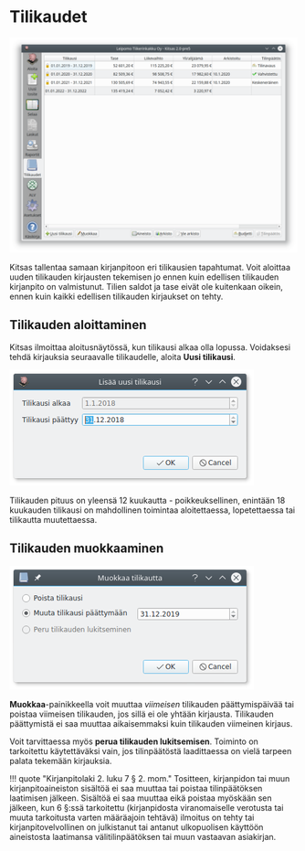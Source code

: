# Tilikaudet

![](tilikaudet.png)

Kitsas tallentaa samaan kirjanpitoon eri tilikausien tapahtumat. Voit aloittaa uuden tilikauden kirjausten tekemisen jo ennen kuin edellisen tilikauden kirjanpito on valmistunut. Tilien saldot ja tase eivät ole kuitenkaan oikein, ennen kuin kaikki edellisen tilikauden kirjaukset on tehty.

## Tilikauden aloittaminen

Kitsas ilmoittaa aloitusnäytössä, kun tilikausi alkaa olla lopussa. Voidaksesi tehdä kirjauksia seuraavalle tilikaudelle, aloita **Uusi tilikausi**.

![](uusi.png)

Tilikauden pituus on yleensä 12 kuukautta - poikkeuksellinen, enintään 18 kuukauden tilikausi on mahdollinen toimintaa aloitettaessa, lopetettaessa tai tilikautta muutettaessa.

## Tilikauden muokkaaminen

![](muokkaa.png)

**Muokkaa**-painikkeella voit muuttaa *viimeisen* tilikauden päättymispäivää tai poistaa viimeisen tilikauden, jos sillä ei ole yhtään kirjausta. Tilikauden päättymistä ei saa muuttaa aikaisemmaksi kuin tilikauden viimeinen kirjaus.

Voit tarvittaessa myös **perua tilikauden lukitsemisen**. Toiminto on tarkoitettu käytettäväksi vain, jos tilinpäätöstä laadittaessa on vielä tarpeen palata tekemään kirjauksia.

!!! quote "Kirjanpitolaki 2. luku 7 § 2. mom."
    Tositteen, kirjanpidon tai muun kirjanpitoaineiston sisältöä ei saa muuttaa tai poistaa tilinpäätöksen laatimisen jälkeen. Sisältöä ei saa muuttaa eikä poistaa myöskään sen jälkeen, kun 6 §:ssä tarkoitettu (kirjanpidosta viranomaiselle verotusta tai muuta tarkoitusta varten määräajoin tehtävä) ilmoitus on tehty tai kirjanpitovelvollinen on julkistanut tai antanut ulkopuolisen käyttöön aineistosta laatimansa välitilinpäätöksen tai muun vastaavan asiakirjan.
